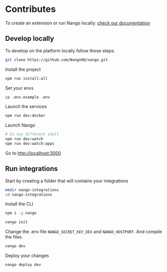 # Contributes

To create an extension or run Nango locally: [check our documentation](https://docs.nango.dev/contribute)

## Develop locally

To develop on the platform locally follow those steps:

```sh
git clone https://github.com/NangoHQ/nango.git
```

Install the project

```sh
npm run install:all
```

Set your envs

```sh
cp .env.example .env
```

Launch the services

```sh
npm run dev:docker
```

Launch Nango

```sh
# In two different shell
npm run dev:watch
npm run dev:watch:apps
```

Go to [http://localhost:3000](http://localhost:3000)

## Run integrations

Start by creating a folder that will contains your integrations

```sh
mkdir nango-integrations
cd nango-integrations
```

Install the CLI

```sh
npm i -g nango
```

```sh
nango init
```

Change the .env file `NANGO_SECRET_KEY_DEV` and `NANGO_HOSTPORT`.
And compile the files.

```sh
nango dev
```

Deploy your changes

```sh
nango deploy dev
```
